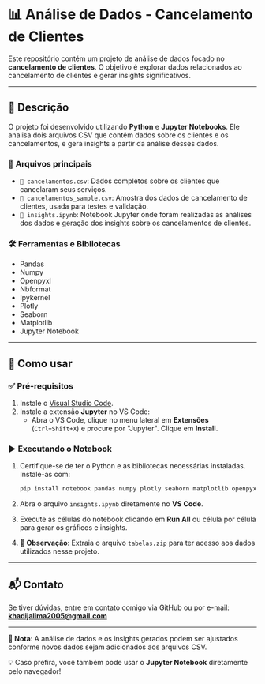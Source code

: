 # 📊 **Análise de Dados - Cancelamento de Clientes**

Este repositório contém um projeto de análise de dados focado no **cancelamento de clientes**. O objetivo é explorar dados relacionados ao cancelamento de clientes e gerar insights significativos.

---

## 📝 **Descrição**

O projeto foi desenvolvido utilizando **Python** e **Jupyter Notebooks**. Ele analisa dois arquivos CSV que contêm dados sobre os clientes e os cancelamentos, e gera insights a partir da análise desses dados.

### 📁 **Arquivos principais**
- `📂 cancelamentos.csv`: Dados completos sobre os clientes que cancelaram seus serviços.
- `📂 cancelamentos_sample.csv`: Amostra dos dados de cancelamento de clientes, usada para testes e validação.
- `📓 insights.ipynb`: Notebook Jupyter onde foram realizadas as análises dos dados e geração dos insights sobre os cancelamentos de clientes.

### 🛠️ **Ferramentas e Bibliotecas**
- Pandas
- Numpy
- Openpyxl
- Nbformat
- Ipykernel
- Plotly
- Seaborn
- Matplotlib
- Jupyter Notebook

---

## 🚀 **Como usar**

### ✅ **Pré-requisitos**
1. Instale o [Visual Studio Code](https://code.visualstudio.com/).
2. Instale a extensão **Jupyter** no VS Code:
   - Abra o VS Code, clique no menu lateral em **Extensões** (`Ctrl+Shift+X`) e procure por "Jupyter". Clique em **Install**.

### ▶️ **Executando o Notebook**
1. Certifique-se de ter o Python e as bibliotecas necessárias instaladas. Instale-as com:
    ```bash
    pip install notebook pandas numpy plotly seaborn matplotlib openpyxl ipykernel
    ```

2. Abra o arquivo `insights.ipynb` diretamente no **VS Code**.

3. Execute as células do notebook clicando em **Run All** ou célula por célula para gerar os gráficos e insights.

4. 📂 **Observação**: Extraia o arquivo `tabelas.zip` para ter acesso aos dados utilizados nesse projeto.

---

## 📬 **Contato**

Se tiver dúvidas, entre em contato comigo via GitHub ou por e-mail: **khadijalima2005@gmail.com**

---

**📌 Nota**: A análise de dados e os insights gerados podem ser ajustados conforme novos dados sejam adicionados aos arquivos CSV.

💡 Caso prefira, você também pode usar o **Jupyter Notebook** diretamente pelo navegador!
